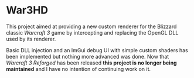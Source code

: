 
# War3HD

This project aimed at providing a new custom renderer for the Blizzard classic *Warcraft 3* game by intercepting and replacing the OpenGL DLL used by its renderer.

Basic DLL injection and an ImGui debug UI with simple custom shaders has been implemented but nothing more advanced was done. Now that *Warcraft 3 Reforged* has been released **this project is no longer being maintained** and I have no intention of continuing work on it.
